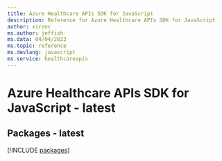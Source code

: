 ```yaml
---
title: Azure Healthcare APIs SDK for JavaScript
description: Reference for Azure Healthcare APIs SDK for JavaScript
author: xirzec
ms.author: jeffish
ms.data: 04/04/2023
ms.topic: reference
ms.devlang: javascript
ms.service: healthcareapis
---
```

# Azure Healthcare APIs SDK for JavaScript - latest
## Packages - latest
[!INCLUDE [packages](healthcare-apis-index.md)]